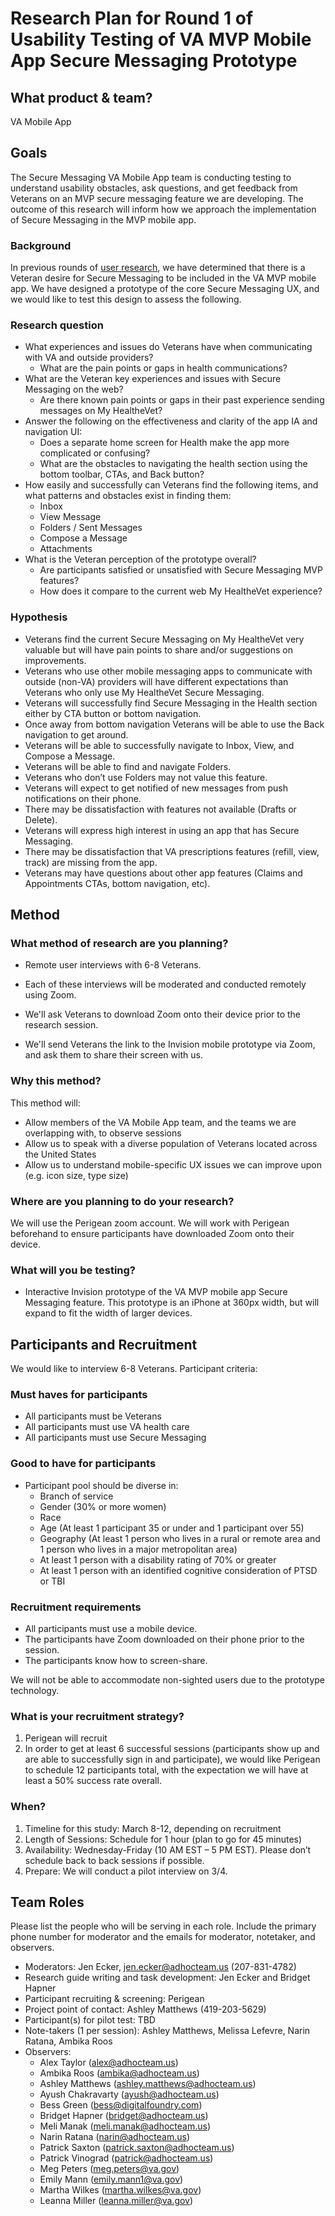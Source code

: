 # Research Plan for Round 1 of Usability Testing of VA MVP Mobile App Secure Messaging Prototype

## What product & team?

VA Mobile App

## Goals
The Secure Messaging VA Mobile App team is conducting testing to understand usability obstacles, ask questions, and get feedback from Veterans on an MVP secure messaging feature we are developing. The outcome of this research will inform how we approach the implementation of Secure Messaging in the MVP mobile app.

### Background

In previous rounds of [user research](https://github.com/department-of-veterans-affairs/va.gov-team/tree/master/products/va-mobile-app/ux-research), we have determined that there is a Veteran desire for Secure Messaging to be included in the VA MVP mobile app. We have designed a prototype of the core Secure Messaging UX, and we would like to test this design to assess the following.

### Research question
- What experiences and issues do Veterans have when communicating with VA and outside providers? 
  - What are the pain points or gaps in health communications?
- What are the Veteran key experiences and issues with Secure Messaging on the web?
	- Are there known pain points or gaps in their past experience sending messages on My HealtheVet?
- Answer the following on the effectiveness and clarity of the app IA and navigation UI:
	- Does a separate home screen for Health make the app more complicated or confusing?
	- What are the obstacles to navigating the health section using the bottom toolbar, CTAs, and Back button?
- How easily and successfully can Veterans find the following items, and what patterns and obstacles exist in finding them:
	- Inbox
	- View Message
	- Folders / Sent Messages
	- Compose a Message
	- Attachments
- What is the Veteran perception of the prototype overall?
	- Are participants satisfied or unsatisfied with Secure Messaging MVP features?
	- How does it compare to the current web My HealtheVet experience?

### Hypothesis

- Veterans find the current Secure Messaging on My HealtheVet very valuable but will have pain points to share and/or suggestions on improvements.
- Veterans who use other mobile messaging apps to communicate with outside (non-VA) providers will have different expectations than Veterans who only use My HealtheVet Secure Messaging.
- Veterans will successfully find Secure Messaging in the Health section either by CTA button or bottom navigation.
- Once away from bottom navigation Veterans will be able to use the Back navigation to get around.
- Veterans will be able to successfully navigate to Inbox, View, and Compose a Message.
- Veterans will be able to find and navigate Folders.
- Veterans who don’t use Folders may not value this feature.
- Veterans will expect to get notified of new messages from push notifications on their phone.
- There may be dissatisfaction with features not available (Drafts or Delete).
- Veterans will express high interest in using an app that has Secure Messaging.
- There may be dissatisfaction that VA prescriptions features (refill, view, track) are missing from the app.
- Veterans may have questions about other app features (Claims and Appointments CTAs, bottom navigation, etc).

## Method

### What method of research are you planning?

- Remote user interviews with 6-8 Veterans.

- Each of these interviews will be moderated and conducted remotely using Zoom.

- We'll ask Veterans to download Zoom onto their device prior to the research session.

- We'll send Veterans the link to the Invision mobile prototype via Zoom, and ask them to share their screen with us.

### Why this method?
This method will:
- Allow members of the VA Mobile App team, and the teams we are overlapping with, to observe sessions
- Allow us to speak with a diverse population of Veterans located across the United States
- Allow us to understand mobile-specific UX issues we can improve upon (e.g. icon size, type size)

### Where are you planning to do your research?
We will use the Perigean zoom account. We will work with Perigean beforehand to ensure participants have downloaded Zoom onto their device.
### What will you be testing?
- Interactive Invision prototype of the VA MVP mobile app Secure Messaging feature. This prototype is an iPhone at 360px width, but will expand to fit the width of larger devices.

## Participants and Recruitment
We would like to interview 6-8 Veterans. Participant criteria:

### Must haves for participants
- All participants must be Veterans
- All participants must use VA health care
- All participants must use Secure Messaging

### Good to have for participants
- Participant pool should be diverse in:
	- Branch of service
	- Gender (30% or more women)
	- Race
	- Age (At least 1 participant 35 or under and 1 participant over 55)
	- Geography (At least 1 person who lives in a rural or remote area and 1 person who lives in a major metropolitan area)
	- At least 1 person with a disability rating of 70% or greater
	- At least 1 person with an identified cognitive consideration of PTSD or TBI

### Recruitment requirements
- All participants must use a mobile device.
- The participants have Zoom downloaded on their phone prior to the session.
- The participants know how to screen-share.

We will not be able to accommodate non-sighted users due to the prototype technology.

### What is your recruitment strategy?
1. Perigean will recruit
2. In order to get at least 6 successful sessions (participants show up and are able to successfully sign in and participate), we would like Perigean to schedule 12 participants total, with the expectation we will have at least a 50% success rate overall.

### When?
1. Timeline for this study: March 8-12, depending on recruitment
2. Length of Sessions: Schedule for 1 hour (plan to go for 45 minutes)
3. Availability: Wednesday-Friday (10 AM EST – 5 PM EST). Please don’t schedule back to back sessions if possible.
4. Prepare: We will conduct a pilot interview on 3/4.

## Team Roles
Please list the people who will be serving in each role. Include the primary phone number for moderator and the emails for moderator, notetaker, and observers.
- Moderators: Jen Ecker, [jen.ecker@adhocteam.us](mailto:jen.ecker@adhocteam.us) (207-831-4782)
- Research guide writing and task development: Jen Ecker and Bridget Hapner
- Participant recruiting & screening: Perigean
- Project point of contact: Ashley Matthews (419-203-5629)
- Participant(s) for pilot test: TBD
- Note-takers (1 per session): Ashley Matthews, Melissa Lefevre, Narin Ratana, Ambika Roos
- Observers: 
	- Alex Taylor ([alex@adhocteam.us](alex@adhocteam.us))
	- Ambika Roos ([ambika@adhocteam.us](ambika@adhocteam.us))
	- Ashley Matthews ([ashley.matthews@adhocteam.us](ashley.matthews@adhocteam.us))
	- Ayush Chakravarty ([ayush@adhocteam.us](ayush@adhocteam.us))
	- Bess Green ([bess@digitalfoundry.com](bess@digitalfoundry.com))
	- Bridget Hapner ([bridget@adhocteam.us](bridget@adhocteam.us))
	- Meli Manak ([meli.manak@adhocteam.us](meli.manak@adhocteam.us))
	- Narin Ratana ([narin@adhocteam.us](narin@adhocteam.us))
	- Patrick Saxton ([patrick.saxton@adhocteam.us](patrick.saxton@adhocteam.us))
	- Patrick Vinograd ([patrick@adhocteam.us](mailto:patrick@adhocteam.us))
	- Meg Peters ([meg.peters@va.gov](meg.peters@va.gov))
	- Emily Mann ([emily.mann1@va.gov](mailto:emily.mann1@va.gov))
	- Martha Wilkes ([martha.wilkes@va.gov](mailto:martha.wilkes@va.gov)) 
	- Leanna Miller ([leanna.miller@va.gov](mailto:leanna.miller@va.gov))
